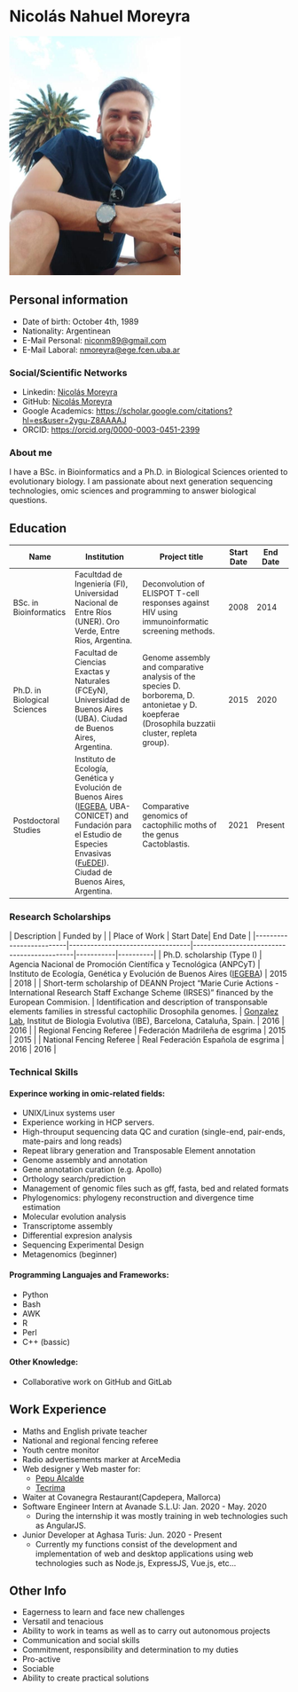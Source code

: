 # **Nicolás Nahuel Moreyra**

  <img src="imgs/photo_myself.jpeg" style="width: 309px; height: 431px; position: center" >

## **Personal information**

+ Date of birth: October 4th, 1989
+ Nationality: Argentinean
+ E-Mail Personal: [niconm89@gmail.com](mailto:niconm89@gmail.com)
+ E-Mail Laboral: [nmoreyra@ege.fcen.uba.ar](mailto:nmoreyra@ege.fcen.uba.ar)
  
### **Social/Scientific Networks**

+ Linkedin: [Nicolás Moreyra](https://www.linkedin.com/in/nicolasmoreyra/)
+ GitHub: [Nicolás Moreyra](https://github.com/niconm89)
+ Google Academics: https://scholar.google.com/citations?hl=es&user=2ygu-Z8AAAAJ
+ ORCID: https://orcid.org/0000-0003-0451-2399

### **About me**

I have a BSc. in Bioinformatics and a Ph.D. in Biological Sciences oriented to evolutionary biology. I am passionate about next generation sequencing technologies, omic sciences and programming to answer biological questions.

## **Education**
  | Name                                                              | Institution                |    Project title             | Start Date | End Date |
  |-------------------------------------------------------------------|----------------------------|------------------------------|------------|----------|
| BSc. in Bioinformatics | Facultdad de Ingeniería (FI), Universidad Nacional de Entre Ríos (UNER). Oro Verde, Entre Rios, Argentina.            | Deconvolution of ELISPOT T-cell responses against HIV using immunoinformatic screening methods. |   2008   |   2014   |
| Ph.D. in Biological Sciences | Facultad de Ciencias Exactas y Naturales (FCEyN), Universidad de Buenos Aires (UBA). Ciudad de Buenos Aires, Argentina. | Genome assembly and comparative analysis of the species D. borborema, D. antonietae y D. koepferae (Drosophila buzzatii cluster, repleta group).  |   2015   |   2020   |
| Postdoctoral Studies        | Instituto de Ecología, Genética y Evolución de Buenos Aires ([IEGEBA](https://www.ege.fcen.uba.ar/institucional/iegeba/), UBA-CONICET) and Fundación para el Estudio de Especies Envasivas ([FuEDEI](https://fuedei.org/)). Ciudad de Buenos Aires, Argentina.    | Comparative genomics of cactophilic moths of the genus Cactoblastis.  | 2021          | Present      |

  
 ### **Research Scholarships**
  | Description             | Funded by |                      | Place of Work                              | Start Date| End Date |
  |-------------------------|----------------------------------|--------------------------------------------|-----------|----------|
  | Ph.D. scholarship (Type I) | Agencia Nacional de Promoción Científica y Tecnológica (ANPCyT) | Instituto de Ecología, Genética y Evolución de Buenos Aires ([IEGEBA](https://www.ege.fcen.uba.ar/institucional/iegeba/)) | 2015          | 2018       |
| Short-term scholarship of DEANN Project “Marie Curie Actions - International Research Staff Exchange Scheme (IRSES)” financed by the European Commision. | Identification and description of transponsable elements families in stressful cactophilic Drosophila genomes. | [Gonzalez Lab](www.biologiaevolutiva.org/gonzalez_lab), Institut de Biologia Evolutiva (IBE), Barcelona, Cataluña, Spain.          | 2016          | 2016       |
| Regional Fencing Referee        | Federación Madrileña de esgrima      | 2015          | 2015     |
| National Fencing Referee | Real Federación Española de esgrima        | 2016          | 2016       |

  ### **Technical Skills**

#### Experince working in omic-related fields:
  + UNIX/Linux systems user
  + Experience working in HCP servers.
  + High-throuput sequencing data QC and curation (single-end, pair-ends, mate-pairs and long reads)
  + Repeat library generation and Transposable Element annotation
  + Genome assembly and annotation
  + Gene annotation curation (e.g. Apollo)
  + Orthology search/prediction
  + Management of genomic files such as gff, fasta, bed and related formats
  + Phylogenomics: phylogeny reconstruction and divergence time estimation
  + Molecular evolution analysis
  + Transcriptome assembly
  + Differential expresion analysis
  + Sequencing Experimental Design
  + Metagenomics (beginner)

#### Programming Languajes and Frameworks:
  + Python
  + Bash
  + AWK
  + R
  + Perl
  + C++ (bassic)
  
#### Other Knowledge:
  + Collaborative work on GitHub and GitLab
  

## **Work Experience**

+ Maths and English private teacher
+ National and regional fencing referee
+ Youth centre monitor
+ Radio advertisements marker at ArceMedia
+ Web designer y Web master for:
    + [Pepu Alcalde](http://pepualcalde.org/)
    + [Tecrima](https://www.tecrima.com/)
+ Waiter at Covanegra Restaurant(Capdepera, Mallorca)
+ Software Engineer Intern at Avanade S.L.U: Jan. 2020 - May. 2020
    + During the internship it was mostly training in web technologies such as AngularJS.
+ Junior Developer at Aghasa Turis: Jun. 2020 - Present
    + Currently my functions consist of the development and implementation of web and desktop applications using web technologies such as Node.js, ExpressJS, Vue.js, etc...

## **Other Info**

 - Eagerness to learn and face new challenges
 - Versatil and tenacious
 - Ability to work in teams as well as to carry out autonomous projects
 - Communication and social skills
 - Commitment, responsibility and determination to my duties
 - Pro-active
 - Sociable
 - Ability to create practical solutions
